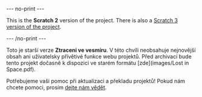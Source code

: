 --- no-print ---

This is the **Scratch 2** version of the project. There is also a [Scratch 3 version of the project](https://projects.raspberrypi.org/cs-CZ/projects/lost-in-space).

--- /no-print ---

Toto je starší verze **Ztraceni ve vesmíru**. V této chvíli neobsahuje nejnovější obsah ani uživatelsky přívětivé funkce webu projektů. Před archivací bude tento projekt dočasně k dispozici ve starém formátu [zde](images/Lost in Space.pdf). 

Potřebujeme vaši pomoc při aktualizaci a překladu projektů! Pokud nám chcete pomoci, prosím [dejte nám vědět](https://rpf.io/translators).
